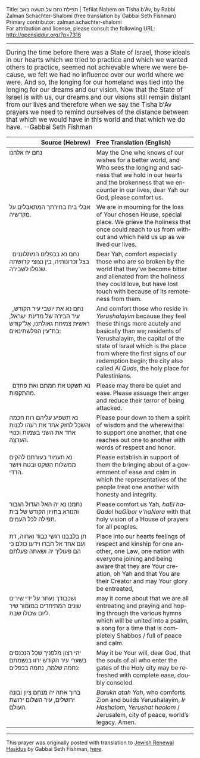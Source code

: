 <html>
<head></head>
<body>
Title: תפילת נחם על תשעה באב | Tefilat Naḥem on Tisha b'Av, by Rabbi Zalman Schachter-Shalomi (free translation by Gabbai Seth Fishman)<br />
Primary contributor: zalman.schachter-shalomi<br />
For attribution and license, please consult the following URL: <a href="http://opensiddur.org/?p=7316">http://opensiddur.org/?p=7316</a>
<p />
<hr />

<div class="english" lang="en" style="font-size: 1.2em;">
During the time before there was a State of Israel, those ideals in our hearts which we tried to practice and which we wanted others to practice, seemed not achievable where we were because, we felt we had no influence over our world where we were. And so, the longing for our homeland was tied into the longing for our dreams and our vision. Now that the State of Israel is with us, our dreams and our visions still remain distant from our lives and therefore when we say the Tisha b'Av prayers we need to remind ourselves of the distance between that which we would have in this world and that which we do have. --Gabbai Seth Fishman
</div>

<table style="margin-left: auto;margin-right: auto;" class="draggable">
<thead><tr><th id="x" style="text-align: right;">Source (Hebrew)</th><th style="text-align: left;">Free Translation (English)</th></tr></thead>
<tbody>
<tr>
<td style="vertical-align:top;" width="46%">
<div class="liturgy" lang="he">
נחם יה אלהנו 
</span></div></td>
 
<td style="vertical-align:top;" width="53%"><div class="english" lang="en">
May the One who knows of our wishes for a better world, 
and Who sees the longing and sadness that we hold in our hearts 
and the brokenness that we encounter in our lives, 
dear Yah our God, 
please comfort us. 
</div></td></tr>


<tr><td style="vertical-align:top;" width="46%"><div class="liturgy" lang="he">
אבלי בית בחירתך 
המתאבלים על מקדשיה. 
</span></div></td>
 
<td style="vertical-align:top;" width="53%"><div class="english" lang="en">
We are in mourning for the loss of Your chosen House, special place. 
We grieve the holiness that once could reach to us from without 
and which held us up as we lived our lives. 
</div></td></tr>


<tr><td style="vertical-align:top;" width="46%"><div class="liturgy" lang="he">
&nbsp;
נחם נא בכפלים המתלוננים בצל זכרונותיה, 
בין נצוצי קדושתה שנפלו לשבירה. 
</span></div></td>
 
<td style="vertical-align:top;" width="53%"><div class="english" lang="en">
Dear Yah, 
comfort especially those who are so broken by the world 
that they’ve become bitter and alienated from the holiness they could love, 
but have lost touch with because of its remoteness from them. 
</div></td></tr>


<tr><td style="vertical-align:top;" width="46%"><div class="liturgy" lang="he">
נחם נא את יושבי עיר הקודש, 
&nbsp;
עיר הבירה של מדינת ישראל, 
ראשית צמיחת גאולתנו, 
אַל־קוּדשׂ בת־עין הפלשתינאים: 
</span></div></td>
 
<td style="vertical-align:top;" width="53%"><div class="english" lang="en">
And comfort those who reside in <em>Yerushalayim</em> 
because they feel these things more acutely and basically than we; 
residents of Yerushalayim, the capital of the state of Israel 
which is the place from where the first signs of our redemption begin; 
the city also called <em>Al Quds</em>, the holy place for Palestinians. 
</div></td></tr>


<tr><td style="vertical-align:top;" width="46%"><div class="liturgy" lang="he">
&nbsp;
נא תשקט את חמתם 
ואת פחדם מהתקפות. 
</span></div></td>
 
<td style="vertical-align:top;" width="53%"><div class="english" lang="en">
Please may there be quiet and ease. 
Please assuage their anger and reduce their terror of being attacked. 
</div></td></tr>


<tr><td style="vertical-align:top;" width="46%"><div class="liturgy" lang="he">
נא תשפיע עליהם 
רוח חכמה והשכל 
לחזק אחד את רעהו 
לכנות אחד את השני בשמות 
וכנויי הערצה. 
</span></div></td>
 
<td style="vertical-align:top;" width="53%"><div class="english" lang="en">
Please pour down to them 
a spirit of wisdom 
and the wherewithal to support one another, 
that one reaches out one to another 
with words of respect and honor. 
</div></td></tr>


<tr><td style="vertical-align:top;" width="46%"><div class="liturgy" lang="he">
נא תעמוד בעזרתם 
להקים ממשלות השקט 
ובטח ויושר הדדי.
</span></div></td>
 
<td style="vertical-align:top;" width="53%"><div class="english" lang="en">
Please establish in support of them 
the bringing about of a government of ease and calm 
in which the representatives of the people treat one another with honesty and integrity.
</div></td></tr>


<tr><td style="vertical-align:top;" width="46%"><div class="liturgy" lang="he">
נחמנו נא יה האל הגדול הגבור והנורא 
בחזיון הקודש של בית תפילה לכל העמים. 
</span></div></td>
 
<td style="vertical-align:top;" width="53%"><div class="english" lang="en">
Please comfort us Yah, <em>haEl haGadol haGibor v’haNora</em> 
with that holy vision of a House of prayers for all peoples. 
</div></td></tr>


<tr><td style="vertical-align:top;" width="46%"><div class="liturgy" lang="he">
תן בלבבנו רגשי כבוד ואחוה, 
דת ועם אחד אל חברו וידעו כולם 
כי הם פעוליך יה ושאתה פעלתם 
</span></div></td>
 
<td style="vertical-align:top;" width="53%"><div class="english" lang="en">
Place into our hearts feelings of respect and kinship for one another, 
one Law, one nation with everyone joining and being aware 
that they are Your creation, oh Yah and that You are their Creator and may Your glory be entreated, 
</div></td></tr>


<tr><td style="vertical-align:top;" width="46%"><div class="liturgy" lang="he">
ושכבודך נעתר על ידי שירים שונים המתיחדים 
במזמור שיר ליום שכולו שבת. 
</span></div></td>
 
<td style="vertical-align:top;" width="53%"><div class="english" lang="en">
may it come about that we are all entreating and praying and hoping through the various hymns which will be united into a psalm, 
a song for a time that is completely Shabbos / full of peace and calm. 
</div></td></tr>


<tr><td style="vertical-align:top;" width="46%"><div class="liturgy" lang="he">
יהי רצון מלפניך 
שכל הנכנסים בשערי עיר הקודש 
ירווּ בנשמתם נחמה שלמה, 
נחמה בכפלים: 
</span></div></td>
 
<td style="vertical-align:top;" width="53%"><div class="english" lang="en">
May it be Your will, dear God, 
that the souls of all who enter the gates of the Holy city 
may be refreshed with complete ease, 
doubly consoled. 
</div></td></tr>


<tr><td style="vertical-align:top;" width="46%"><div class="liturgy" lang="he">
ברוך אתה יה מנחם ציון ובונה ירושלים, 
עיר השלום ירושת העולם.
</span></div></td>
 
<td style="vertical-align:top;" width="53%"><div class="english" lang="en">
<em>Barukh atah Yah</em>, who comforts Zion and builds Yerushalayim,
<em>Ir Hashalom, Yerushat haolom</em> / Jerusalem, city of peace, world’s legacy. 
Amen.
</td></tr>
</tbody></table>

<hr />

This prayer was originally posted with translation to <a href="http://www.jewishrenewalhasidus.org">Jewish Renewal Hasidus</a> by Gabbai Seth Fishman, <a href="http://www.jewishrenewalhasidus.org/wordpress/?p=961">here</a>.
</body>
</html>
